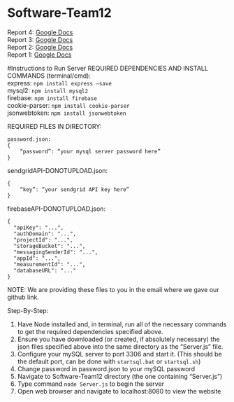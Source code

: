 # Software-Team12
Report 4: [Google Docs](https://docs.google.com/document/d/1aAIgR_ubrihyUlIA5CYuc0-_oc3Q9ZcwkkqymMPX7FU/edit?usp=sharing)  
Report 3: [Google Docs](https://docs.google.com/document/d/1B9V5caR-hR49J6-TY-MFgVNrcfg9q6wl1dJBlRy767E/edit?usp=sharing)  
Report 2: [Google Docs](https://docs.google.com/document/d/1nOkCGrnlludJP9I8p_BfKyL3k4lIL6Vw4cnOBO92rp0/edit?usp=sharing)  
Report 1: [Google Docs](https://docs.google.com/document/d/1q1VkaWLZzXKBJ516M2U033OHLpezzJGegtDqasFO7yg/edit?usp=sharing)  

#Instructions to Run Server
REQUIRED DEPENDENCIES AND INSTALL COMMANDS (terminal/cmd):   
express:		    ```npm install express –save```  
mysql2:		        ```npm install mysql2```  
firebase:		    ```npm install firebase```  
cookie-parser:		```npm install cookie-parser```  
jsonwebtoken:		```npm install jsonwebtoken```  

REQUIRED FILES IN DIRECTORY:  
```
password.json:
{
	“password”: “your mysql server password here”
}
```
sendgridAPI-DONOTUPLOAD.json:  
```
{
	“key”: “your sendgrid API key here”
}
```
firebaseAPI-DONOTUPLOAD.json:  
```
{
  "apiKey": "...",
  "authDomain": "...",
  "projectId": "...",
  "storageBucket": "...",
  "messagingSenderId": "...",
  "appId": "...",
  "measurementId": "...",
  "databaseURL": "..."
}
```
NOTE: We are providing these files to you in the email where we gave our github link.   

Step-By-Step:  
1. Have Node installed and, in terminal, run all of the necessary commands to get the required dependencies specified above.  
2. Ensure you have downloaded (or created, if absolutely necessary) the json files specified above into the same directory as the “Server.js” file.  
3. Configure your mySQL server to port 3306 and start it. (This should be the default port, can be done with ```startsql.bat``` or ```startsql.sh```)  
4. Change password in password.json to your mySQL password  
5. Navigate to Software-Team12 directory (the one containing “Server.js”)  
6. Type command ```node Server.js``` to begin the server  
7. Open web browser and navigate to localhost:8080 to view the website  
